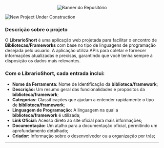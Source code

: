 <p align="center">
  <img src="" alt="Banner do Repositório">
</p>

![New Project Under Construction](http://img.shields.io/static/v1?label=STATUS&message=EM-DESENVOLVIMENTO&color=yellow&style=for-the-badge)

### Descrição sobre o projeto

O **LibrarioShort** é uma aplicação web projetada para facilitar o encontro de **Bibliotecas/Frameworks** com base no tipo de linguagens de programação desejada pelo usuario. A aplicação utiliza APIs para coletar e fornecer informações atualizadas e precisas, garantindo que você tenha sempre à disposição os dados mais relevantes.

### **Com o LibrarioShort, cada entrada inclui:**

- **Nome da Ferramenta:** Nome de Identificação da **biblioteca/framework**;
- **Descrição:** Um resumo geral das funcionalidades e propósitos da **biblioteca/framework**;
- **Categorias:** Classificações que ajudam a entender rapidamente o tipo de **biblioteca/framework**;
- **Linguagem de Programação:** A linguagem na qual a **biblioteca/framework** é utilizada;
- **Link Oficial:** Acesso direto ao site oficial para mais informações;
- **Documentação:** Um atalho para a documentação oficial, permitindo um aprofundamento detalhado;
- **Criador:** Informação sobre o desenvolvedor ou a organização por trás;

<hr>
